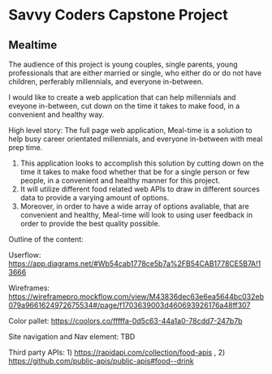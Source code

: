 # Savvy Coders Capstone Project
## Mealtime

The audience of this project is young couples, single parents, young professionals that are either married or single, who either do or do not have children, perferably millennials,  and everyone in-between.

I would like to create a web application that can help millennials and eveyone in-between, cut down on the time it takes to make food, in a convenient and healthy way.

High level story: The full page web application, Meal-time is a solution to help busy career orientated millennials, and everyone in-between with meal prep time.
1) This application looks to accomplish this solution by cutting down on the time it takes to make food whether that be for a single person or few people, in a convenient and healthy manner for this project.
2) It will utilize different food related web APIs to draw in different sources data to provide a varying amount of options.
3) Moreover, in order to have a wide array of options avaliable, that are convenient and healthy, Meal-time will look to using user feedback in order to provide the best quality possible.

Outline of the content:

Userflow: https://app.diagrams.net/#Wb54cab1778ce5b7a%2FB54CAB1778CE5B7A!13666

Wireframes: https://wireframepro.mockflow.com/view/M43836dec63e6ea5644bc032eb079a9661624972675534#/page/f1703639003d460693926176a48ff307

Color pallet: https://coolors.co/fffffa-0d5c63-44a1a0-78cdd7-247b7b

Site navigation and Nav element: TBD

Third party APIs: 1) https://rapidapi.com/collection/food-apis , 2) https://github.com/public-apis/public-apis#food--drink

